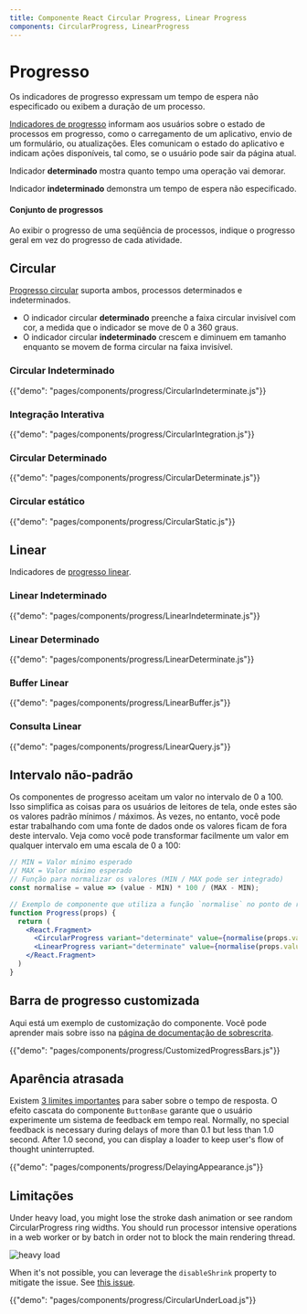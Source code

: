 ```yaml
---
title: Componente React Circular Progress, Linear Progress
components: CircularProgress, LinearProgress
---
```


# Progresso

<p class="description">Os indicadores de progresso expressam um tempo de espera não especificado ou exibem a duração de um processo.</p>

[Indicadores de progresso](https://material.io/design/components/progress-indicators.html) informam aos usuários sobre o estado de processos em progresso, como o carregamento de um aplicativo, envio de um formulário, ou atualizações. Eles comunicam o estado do aplicativo e indicam ações disponíveis, tal como, se o usuário pode sair da página atual.

Indicador **determinado** mostra quanto tempo uma operação vai demorar.

Indicador **indeterminado** demonstra um tempo de espera não especificado.

#### Conjunto de progressos

Ao exibir o progresso de uma seqüência de processos, indique o progresso geral em vez do progresso de cada atividade.

## Circular

[Progresso circular](https://material.io/design/components/progress-indicators.html#circular-progress-indicators) suporta ambos, processos determinados e indeterminados.

- O indicador circular **determinado** preenche a faixa circular invisível com cor, a medida que o indicador se move de 0 a 360 graus.
- O indicador circular **indeterminado** crescem e diminuem em tamanho enquanto se movem de forma circular na faixa invisível.

### Circular Indeterminado

{{"demo": "pages/components/progress/CircularIndeterminate.js"}}

### Integração Interativa

{{"demo": "pages/components/progress/CircularIntegration.js"}}

### Circular Determinado

{{"demo": "pages/components/progress/CircularDeterminate.js"}}

### Circular estático

{{"demo": "pages/components/progress/CircularStatic.js"}}

## Linear

Indicadores de [progresso linear](https://material.io/design/components/progress-indicators.html#linear-progress-indicators).

### Linear Indeterminado

{{"demo": "pages/components/progress/LinearIndeterminate.js"}}

### Linear Determinado

{{"demo": "pages/components/progress/LinearDeterminate.js"}}

### Buffer Linear

{{"demo": "pages/components/progress/LinearBuffer.js"}}

### Consulta Linear

{{"demo": "pages/components/progress/LinearQuery.js"}}

## Intervalo não-padrão

Os componentes de progresso aceitam um valor no intervalo de 0 a 100. Isso simplifica as coisas para os usuários de leitores de tela, onde estes são os valores padrão mínimos / máximos. Às vezes, no entanto, você pode estar trabalhando com uma fonte de dados onde os valores ficam de fora deste intervalo. Veja como você pode transformar facilmente um valor em qualquer intervalo em uma escala de 0 a 100:

```jsx
// MIN = Valor mínimo esperado
// MAX = Valor máximo esperado
// Função para normalizar os valores (MIN / MAX pode ser integrado)
const normalise = value => (value - MIN) * 100 / (MAX - MIN);

// Exemplo de componente que utiliza a função `normalise` no ponto de renderização.
function Progress(props) {
  return (
    <React.Fragment>
      <CircularProgress variant="determinate" value={normalise(props.value)} />
      <LinearProgress variant="determinate" value={normalise(props.value)} />
    </React.Fragment>
  )
}
```

## Barra de progresso customizada

Aqui está um exemplo de customização do componente. Você pode aprender mais sobre isso na [página de documentação de sobrescrita](/customization/components/).

{{"demo": "pages/components/progress/CustomizedProgressBars.js"}}

## Aparência atrasada

Existem [3 limites importantes](https://www.nngroup.com/articles/response-times-3-important-limits/) para saber sobre o tempo de resposta. O efeito cascata do componente `ButtonBase` garante que o usuário experimente um sistema de feedback em tempo real. Normally, no special feedback is necessary during delays of more than 0.1 but less than 1.0 second. After 1.0 second, you can display a loader to keep user's flow of thought uninterrupted.

{{"demo": "pages/components/progress/DelayingAppearance.js"}}

## Limitações

Under heavy load, you might lose the stroke dash animation or see random CircularProgress ring widths. You should run processor intensive operations in a web worker or by batch in order not to block the main rendering thread.

![heavy load](/static/images/progress/heavy-load.gif)

When it's not possible, you can leverage the `disableShrink` property to mitigate the issue. See [this issue](https://github.com/mui-org/material-ui/issues/10327).

{{"demo": "pages/components/progress/CircularUnderLoad.js"}}